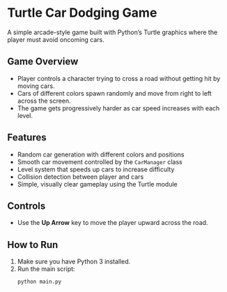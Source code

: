 # Turtle Car Dodging Game

A simple arcade-style game built with Python’s Turtle graphics where the player must avoid oncoming cars.

## Game Overview

- Player controls a character trying to cross a road without getting hit by moving cars.  
- Cars of different colors spawn randomly and move from right to left across the screen.  
- The game gets progressively harder as car speed increases with each level.

## Features

- Random car generation with different colors and positions  
- Smooth car movement controlled by the `CarManager` class  
- Level system that speeds up cars to increase difficulty  
- Collision detection between player and cars  
- Simple, visually clear gameplay using the Turtle module  

## Controls

- Use the **Up Arrow** key to move the player upward across the road.

## How to Run

1. Make sure you have Python 3 installed.  
2. Run the main script:  
   ```bash
   python main.py
